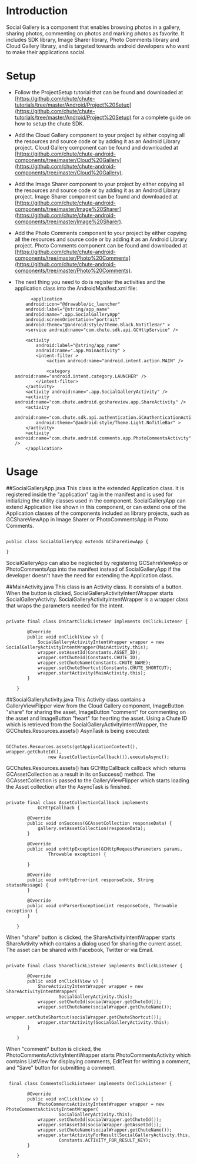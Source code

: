 Introduction
====

Social Gallery is a component that enables browsing photos in a gallery, sharing photos, commenting on photos and marking photos as favorite.
It includes SDK library, Image Sharer library, Photo Comments library and Cloud Gallery library, and is targeted towards android developers who want to make their applications social. 


Setup
====

* Follow the ProjectSetup tutorial that can be found and downloaded at  
  [https://github.com/chute/chute-tutorials/tree/master/Android/Project%20Setup](https://github.com/chute/chute-tutorials/tree/master/Android/Project%20Setup) for a complete guide on how to setup the chute SDK.
  
* Add the Cloud Gallery component to your project by either copying all the resources and source code or by adding it as an Android Library project.
  Cloud Gallery component can be found and downloaded at [https://github.com/chute/chute-android-components/tree/master/Cloud%20Gallery](https://github.com/chute/chute-android-components/tree/master/Cloud%20Gallery).

* Add the Image Sharer component to your project by either copying all the resources and source code or by adding it as an Android Library project.
  Image Sharer component can be found and downloaded at [https://github.com/chute/chute-android-components/tree/master/Image%20Sharer](https://github.com/chute/chute-android-components/tree/master/Image%20Sharer).

* Add the Photo Comments component to your project by either copying all the resources and source code or by adding it as an Android Library project.
  Photo Comments component can be found and downloaded at [https://github.com/chute/chute-android-components/tree/master/Photo%20Comments](https://github.com/chute/chute-android-components/tree/master/Photo%20Comments).
    
* The next thing you need to do is register the activities and the application class into the AndroidManifest.xml file:

    ```
          <application
        android:icon="@drawable/ic_launcher"
        android:label="@string/app_name"
        android:name=".app.SocialGalleryApp"
        android:screenOrientation="portrait"
        android:theme="@android:style/Theme.Black.NoTitleBar" >
        <service android:name="com.chute.sdk.api.GCHttpService" />

        <activity
            android:label="@string/app_name"
            android:name=".app.MainActivity" >
            <intent-filter >
                <action android:name="android.intent.action.MAIN" />

                <category android:name="android.intent.category.LAUNCHER" />
            </intent-filter>
        </activity>
        <activity android:name=".app.SocialGalleryActivity" />
        <activity android:name="com.chute.android.gcshareview.app.ShareActivity" />
        <activity
            android:name="com.chute.sdk.api.authentication.GCAuthenticationActivity"
            android:theme="@android:style/Theme.Light.NoTitleBar" >
        </activity>
        <activity android:name="com.chute.android.comments.app.PhotoCommentsActivity" />
        </application>
    ```
    
Usage
====

##SocialGalleryApp.java 
This class is the extended Application class. It is registered inside the "application" tag in the manifest and is used for initializing the utility classes used in the component.
SocialGalleryApp can extend Application like shown in this component, or can extend one of the Application classes of the components included as library projects, such as GCShareViewApp in Image Sharer or PhotoCommentsApp in Photo Comments. 
<pre><code>
public class SocialGalleryApp extends GCShareViewApp {

}
</code></pre>

SocialGalleryApp can also be neglected by registering GCSahreViewApp or PhotoCommentsApp into the manifest instead of SocialGalleryApp if the developer doesn't have the need for extending the Application class.
 
##MainActivity.java
This class is an Activity class. It consists of a button. When the button is clicked, SocialGalleryActivityIntentWrapper starts SocialGalleryActivity. SocialGalleryActivityIntentWrapper is a wrapper class that wraps the parameters needed for the intent.
<pre><code>
private final class OnStartClickListener implements OnClickListener {

		@Override
		public void onClick(View v) {
			SocialGalleryActivityIntentWrapper wrapper = new SocialGalleryActivityIntentWrapper(MainActivity.this);
			wrapper.setAssetId(Constants.ASSET_ID);
			wrapper.setChuteId(Constants.CHUTE_ID);
			wrapper.setChuteName(Constants.CHUTE_NAME);
			wrapper.setChuteShortcut(Constants.CHUTE_SHORTCUT);
			wrapper.startActivity(MainActivity.this);
		}
		
	}
</code></pre>

##SocialGalleryActivity.java
This Activity class contains a GalleryViewFlipper view from the Cloud Gallery component, ImageButton "share" for sharing the asset, ImageButton "comment" for commenting on the asset and ImageButton "heart" for hearting the asset.
Using a Chute ID which is retrieved from the SocialGalleryActivityIntentWrapper, the GCChutes.Resources.assets() AsynTask is being executed:
<pre><code>
GCChutes.Resources.assets(getApplicationContext(), wrapper.getChuteId(),
				new AssetCollectionCallback()).executeAsync();   
</code></pre>

GCChutes.Resources.assets() has GCHttpCallback<GCAssetCollection> callback which returns GCAssetCollection as a result in its onSuccess() method.
The GCAssetCollection is passed to the GalleryViewFlipper which starts loading the Asset collection after the AsyncTask is finished.
<pre><code>
private final class AssetCollectionCallback implements
			GCHttpCallback<GCAssetCollection> {

		@Override
		public void onSuccess(GCAssetCollection responseData) {
			gallery.setAssetCollection(responseData);
		}

		@Override
		public void onHttpException(GCHttpRequestParameters params,
				Throwable exception) {

		}

		@Override
		public void onHttpError(int responseCode, String statusMessage) {
		}

		@Override
		public void onParserException(int responseCode, Throwable exception) {
		}

	}
</code></pre>

When "share" button is clicked, the ShareActivityIntentWrapper starts ShareAvtivity which contains a dialog used for sharing the current asset. 
The asset can be shared with Facebook, Twitter or via Email.
<pre><code>
private final class ShareClickListener implements OnClickListener {

		@Override
		public void onClick(View v) {
			ShareActivityIntentWrapper wrapper = new ShareActivityIntentWrapper(
					SocialGalleryActivity.this);
			wrapper.setChuteId(socialWrapper.getChuteId());
			wrapper.setChuteName(socialWrapper.getChuteName());
			wrapper.setChuteShortcut(socialWrapper.getChuteShortcut());
			wrapper.startActivity(SocialGalleryActivity.this);
		}

	}
</pre></code>

When "comment" button is clicked, the PhotoCommentsActivityIntentWrapper starts PhotoCommentsActivity which contains ListView for displaying comments, EditText for writting a comment, and "Save" button for submitting a comment.
<pre><code>
 final class CommentsClickListener implements OnClickListener {

		@Override
		public void onClick(View v) {
			PhotoCommentsActivityIntentWrapper wrapper = new PhotoCommentsActivityIntentWrapper(
					SocialGalleryActivity.this);
			wrapper.setChuteId(socialWrapper.getChuteId());
			wrapper.setAssetId(socialWrapper.getAssetId());
			wrapper.setChuteName(socialWrapper.getChuteName());
			wrapper.startActivityForResult(SocialGalleryActivity.this,
					Constants.ACTIVITY_FOR_RESULT_KEY);
		}

	}
</code></pre>

	    